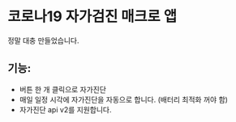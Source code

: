 # 코로나19 자가검진 매크로 앱
정말 대충 만들었습니다.

## 기능:
* 버튼 한 개 클릭으로 자가진단
* 매일 일정 시각에 자가진단을 자동으로 합니다. (배터리 최적화 꺼야 함)
* 자가진단 api v2를 지원합니다.
